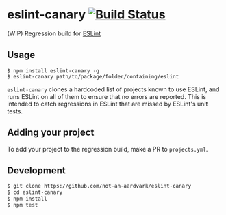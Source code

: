 # eslint-canary [![Build Status](https://travis-ci.org/not-an-aardvark/eslint-canary.svg?branch=master)](https://travis-ci.org/not-an-aardvark/eslint-canary)

(WIP) Regression build for [ESLint](https://github.com/eslint/eslint)

## Usage

```
$ npm install eslint-canary -g
$ eslint-canary path/to/package/folder/containing/eslint
```

`eslint-canary` clones a hardcoded list of projects known to use ESLint, and runs ESLint on all of them to ensure that no errors are reported. This is intended to catch regressions in ESLint that are missed by ESLint's unit tests.

## Adding your project

To add your project to the regression build, make a PR to `projects.yml`.

## Development

```bash
$ git clone https://github.com/not-an-aardvark/eslint-canary
$ cd eslint-canary
$ npm install
$ npm test
```
